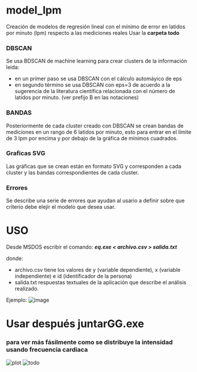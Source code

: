 # model_lpm
Creación de modelos de regresión lineal con el mínimo de error en latidos por minuto (lpm) respecto a las mediciones reales
Usar la **carpeta todo**

### DBSCAN
Se usa BDSCAN de machine learning para crear clusters de la información leida:
* en un primer paso se usa DBSCAN con el cálculo automáyico de eps
* en segundo término se usa DBSCAN con eps=3 de acuerdo a la sugerencia de la literatura científica relacionada con el número de latidos por minuto. (ver prefijo B en las notaciones)

### BANDAS
Posteriormente de cada cluster creado con DBSCAN se crean bandas de mediciones en un rango de 6 latidos por minuto, esto para entrar en el límite de 3 lpm por encima y por debajo de la gráfica de mínimos cuadrados.

### Graficas SVG
Las gráficas que se crean están en formato SVG y corresponden a cada cluster y las bandas correspondientes de cada cluster.

### Errores
Se describe una serie de errores que ayudan al usario a definir sobre que criterio debe elejir el modelo que desea usar.

# USO
Desde MSDOS escribir el comando:    *___eq.exe < archivo.csv > salida.txt___*

donde:
* archivo.csv         tiene los valores de y (variable dependiente), x (variable independiente) e id (identificador de la persona)
* salida.txt  respuestas textuales de la aplicación que describe el análisis realizado.  

Ejemplo:
![image](https://github.com/user-attachments/assets/8adc1d43-a2ea-46b4-b5cb-3c82de926b8a)


# Usar después juntarGG.exe
### para ver más fásilmente como se distribuye la intensidad usando frecuencia cardiaca
![plot](https://github.com/user-attachments/assets/56d7e62a-0a61-4a38-9c67-fe902c121eaf)
![todo](https://github.com/user-attachments/assets/3dc4cd55-9fb5-4a9c-b3f1-de6bb2e6932b)

